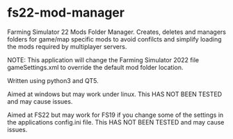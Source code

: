 # fs22-mod-manager
Farming Simulator 22 Mods Folder Manager.
Creates, deletes and managers folders for game/map specific mods to avoid confilcts and simplify loading the mods required by multiplayer servers.

NOTE: This application will change the Farming Simulator 2022 file gameSettings.xml to override the default mod folder location.

Written using python3 and QT5.

Aimed at windows but may work under linux. This HAS NOT BEEN TESTED and may cause issues.

Aimed at FS22 but may work for FS19 if you change some of the settings in the applications config.ini file. This HAS NOT BEEN TESTED and may cause issues.
